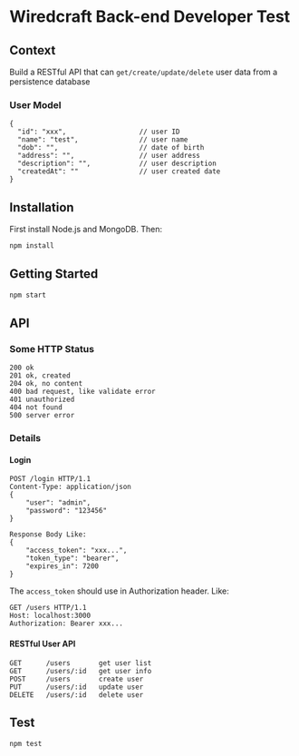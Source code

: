 # Wiredcraft Back-end Developer Test

## Context

Build a RESTful API that can `get/create/update/delete` user data from a persistence database

### User Model

```
{
  "id": "xxx",                  // user ID 
  "name": "test",               // user name
  "dob": "",                    // date of birth
  "address": "",                // user address
  "description": "",            // user description
  "createdAt": ""               // user created date
}
```

## Installation

First install Node.js and MongoDB. Then:

```bash
npm install
```

## Getting Started

```bash
npm start
```

## API

### Some HTTP Status

```
200 ok
201 ok, created
204 ok, no content
400 bad request, like validate error
401 unauthorized
404 not found
500 server error
```

### Details

#### Login

```
POST /login HTTP/1.1
Content-Type: application/json
{
    "user": "admin",
    "password": "123456"
}

Response Body Like:
{
    "access_token": "xxx...",
    "token_type": "bearer",
    "expires_in": 7200
}
```

The `access_token` should use in Authorization header. Like:

```
GET /users HTTP/1.1
Host: localhost:3000
Authorization: Bearer xxx...
```

#### RESTful User API

```
GET      /users       get user list
GET      /users/:id   get user info
POST     /users       create user
PUT      /users/:id   update user
DELETE   /users/:id   delete user
```

## Test

```bash
npm test
```

